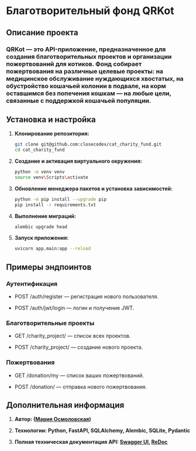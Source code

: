 # Благотворительный фонд QRKot

## Описание проекта

### QRKot — это API-приложение, предназначенное для создания благотворительных проектов и организации пожертвований для котиков. Фонд собирает пожертвования на различные целевые проекты: на медицинское обслуживание нуждающихся хвостатых, на обустройство кошачьей колонии в подвале, на корм оставшимся без попечения кошкам — на любые цели, связанные с поддержкой кошачьей популяции.

## Установка и настройка

1. **Клонирование репозитория:**
    
    ```bash
    git clone git@github.com:closecodex/cat_charity_fund.git
    cd cat_charity_fund
    ```

2. **Создание и активация виртуального окружения:**

    ```bash
    python -m venv venv
    source venv\Scripts\activate
    ```

3. **Обновление менеджера пакетов и установка зависимостей:**
   
   ```bash
   python -m pip install --upgrade pip
   pip install -r requirements.txt
   ```

4. **Выполнение миграций:**
    
    ```bash
    alembic upgrade head
    ```

5. **Запуск приложения:**
    ```bash
    uvicorn app.main:app --reload
    ```

## Примеры эндпоинтов

### Аутентификация

- POST /auth/register — регистрация нового пользователя.

- POST /auth/jwt/login — логин и получение JWT.

### Благотворительные проекты

- GET /charity_project/ — список всех проектов.

- POST /charity_project/ — создание нового проекта.

### Пожертвования

- GET /donation/my — список ваших пожертвований.

- POST /donation/ — отправка нового пожертвования.

## Дополнительная информация

1. **Автор: ([Мария Осмоловская](https://github.com/closecodex/wiki/))**

2. **Технологии: Python, FastAPI, SQLAlchemy, Alembic, SQLite, Pydantic**

3. **Полная техническая документация API: [Swagger UI](http://localhost:8000/docs),  [ReDoc](http://localhost:8000/redoc)**
